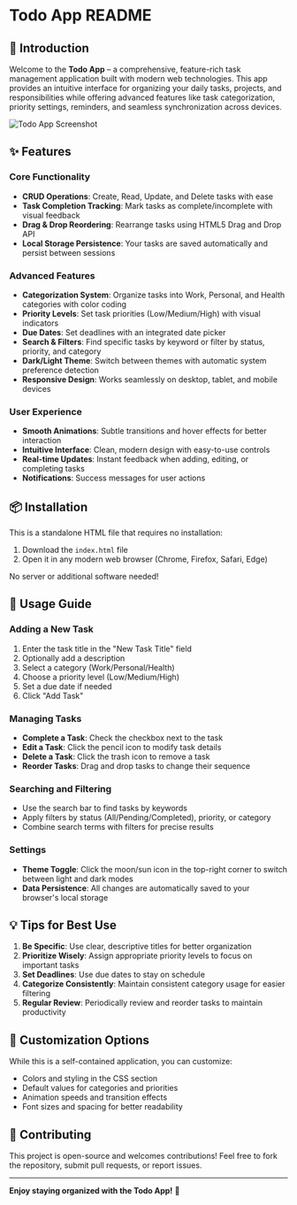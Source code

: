 # Todo App README

## 🚀 Introduction

Welcome to the **Todo App** – a comprehensive, feature-rich task management application built with modern web technologies. This app provides an intuitive interface for organizing your daily tasks, projects, and responsibilities while offering advanced features like task categorization, priority settings, reminders, and seamless synchronization across devices.

![Todo App Screenshot](https://via.placeholder.com/800x600?text=Todo+App+Interface)

## ✨ Features

### Core Functionality
- **CRUD Operations**: Create, Read, Update, and Delete tasks with ease
- **Task Completion Tracking**: Mark tasks as complete/incomplete with visual feedback
- **Drag & Drop Reordering**: Rearrange tasks using HTML5 Drag and Drop API
- **Local Storage Persistence**: Your tasks are saved automatically and persist between sessions

### Advanced Features
- **Categorization System**: Organize tasks into Work, Personal, and Health categories with color coding
- **Priority Levels**: Set task priorities (Low/Medium/High) with visual indicators
- **Due Dates**: Set deadlines with an integrated date picker
- **Search & Filters**: Find specific tasks by keyword or filter by status, priority, and category
- **Dark/Light Theme**: Switch between themes with automatic system preference detection
- **Responsive Design**: Works seamlessly on desktop, tablet, and mobile devices

### User Experience
- **Smooth Animations**: Subtle transitions and hover effects for better interaction
- **Intuitive Interface**: Clean, modern design with easy-to-use controls
- **Real-time Updates**: Instant feedback when adding, editing, or completing tasks
- **Notifications**: Success messages for user actions

## 📦 Installation

This is a standalone HTML file that requires no installation:

1. Download the `index.html` file
2. Open it in any modern web browser (Chrome, Firefox, Safari, Edge)

No server or additional software needed!

## 🚀 Usage Guide

### Adding a New Task
1. Enter the task title in the "New Task Title" field
2. Optionally add a description
3. Select a category (Work/Personal/Health)
4. Choose a priority level (Low/Medium/High)
5. Set a due date if needed
6. Click "Add Task"

### Managing Tasks
- **Complete a Task**: Check the checkbox next to the task
- **Edit a Task**: Click the pencil icon to modify task details
- **Delete a Task**: Click the trash icon to remove a task
- **Reorder Tasks**: Drag and drop tasks to change their sequence

### Searching and Filtering
- Use the search bar to find tasks by keywords
- Apply filters by status (All/Pending/Completed), priority, or category
- Combine search terms with filters for precise results

### Settings
- **Theme Toggle**: Click the moon/sun icon in the top-right corner to switch between light and dark modes
- **Data Persistence**: All changes are automatically saved to your browser's local storage

## 💡 Tips for Best Use

1. **Be Specific**: Use clear, descriptive titles for better organization
2. **Prioritize Wisely**: Assign appropriate priority levels to focus on important tasks
3. **Set Deadlines**: Use due dates to stay on schedule
4. **Categorize Consistently**: Maintain consistent category usage for easier filtering
5. **Regular Review**: Periodically review and reorder tasks to maintain productivity

## 🔧 Customization Options

While this is a self-contained application, you can customize:
- Colors and styling in the CSS section
- Default values for categories and priorities
- Animation speeds and transition effects
- Font sizes and spacing for better readability

## 🤝 Contributing

This project is open-source and welcomes contributions! Feel free to fork the repository, submit pull requests, or report issues.

---

**Enjoy staying organized with the Todo App!** 🌟
